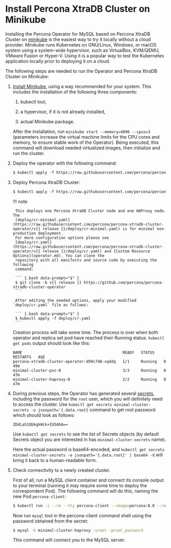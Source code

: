 # Install Percona XtraDB Cluster on Minikube

Installing the Percona Operator for MySQL based on Percona XtraDB Cluster on [minikube](https://github.com/kubernetes/minikube)
is the easiest way to try it locally without a cloud provider. Minikube runs
Kubernetes on GNU/Linux, Windows, or macOS system using a system-wide
hypervisor, such as VirtualBox, KVM/QEMU, VMware Fusion or Hyper-V. Using it is
a popular way to test the Kubernetes application locally prior to deploying it
on a cloud.

The following steps are needed to run the Operator and Percona XtraDB Cluster on
Minikube:

1. [Install Minikube](https://kubernetes.io/docs/tasks/tools/install-minikube/),
    using a way recommended for your system. This includes the installation of
    the following three components:

    1. kubectl tool,

    2. a hypervisor, if it is not already installed,

    3. actual Minikube package.

    After the installation, run `minikube start --memory=4096 --cpus=3`
    (parameters increase the virtual machine limits for the CPU cores and memory,
    to ensure stable work of the Operator). Being executed, this command will
    download needed virtualized images, then initialize and run the
    cluster.

2. Deploy the operator with the following command:

    ```default
    $ kubectl apply -f https://raw.githubusercontent.com/percona/percona-xtradb-cluster-operator/v{{ release }}/deploy/bundle.yaml
    ```

3. Deploy Percona XtraDB Cluster:

    ```default
    $ kubectl apply -f https://raw.githubusercontent.com/percona/percona-xtradb-cluster-operator/v{{ release }}/deploy/cr-minimal.yaml
    ```

    !!! note

        This deploys one Percona XtraDB Cluster node and one HAProxy node. The
        [deploy/cr-minimal.yaml](https://raw.githubusercontent.com/percona/percona-xtradb-cluster-operator/v{{ release }}/deploy/cr-minimal.yaml) is for minimal non-production deployment.
        For more configuration options please see
        [deploy/cr.yaml](https://raw.githubusercontent.com/percona/percona-xtradb-cluster-operator/v{{ release }}/deploy/cr.yaml) and [Custom Resource Options](operator.md). You can clone the
        repository with all manifests and source code by executing the following
        command:

        ``` {.bash data-prompt="$" }
        $ git clone -b v{{ release }} https://github.com/percona/percona-xtradb-cluster-operator
        ```

        After editing the needed options, apply your modified `deploy/cr.yaml` file as follows:

        ``` {.bash data-prompt="$" }
        $ kubectl apply -f deploy/cr.yaml
        ```

    Creation process will take some time. The process is over when both
    operator and replica set pod have reached their Running status.
    `kubectl get pods` output should look like this:

    ``` {.text .no-copy}
    NAME                                            READY   STATUS    RESTARTS   AGE
    percona-xtradb-cluster-operator-d99c748-sqddq   1/1     Running   0          49m
    minimal-cluster-pxc-0                           3/3     Running   0          47m
    minimal-cluster-haproxy-0                       2/2     Running   0          47m
    ```

4. During previous steps, the Operator has generated several [secrets](https://kubernetes.io/docs/concepts/configuration/secret/), including the
    password for the `root` user, which you will definitely need to access the
    cluster. Use `kubectl get secrets minimal-cluster-secrets -o jsonpath='{.data.root}`
    command to get root password which should look as follows:
    ``` {.text .no-copy}
    ZDdLaS1QUkgkWik+IU5AbA==
    ```
    
    Use `kubectl get secrets` to see the list of Secrets objects (by
    default Secrets object you are interested in has `minimal-cluster-secrets` name).

    Here the actual password is base64-encoded, and
    `kubectl get secrets minimal-cluster-secrets -o jsonpath='{.data.root}' | base64 -d` will bring it back to a human-readable form.

5. Check connectivity to a newly created cluster.

    First of all, run a MySQL client container and connect its console output to your
    terminal (running it may require some time to deploy the correspondent Pod).
    The following command will do this, naming the new Pod `percona-client`:

    ``` {.bash data-prompt="$" }
    $ kubectl run -i --rm --tty percona-client --image=percona:8.0 --restart=Never -- bash -il
    ```

    Now run `mysql` tool in the percona-client command shell using the password
    obtained from the secret:

    ``` {.bash data-prompt="$" }
    $ mysql -h minimal-cluster-haproxy -uroot -proot_password
    ```

    This command will connect you to the MySQL server.
